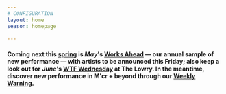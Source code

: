 ```yaml
---
# CONFIGURATION
layout: home
season: homepage

---
```

#### Coming next this [spring](/current/2018-springsummer) is *May*'s [Works Ahead](/hab/worksahead) — our annual sample of new performance — with artists to be announced this Friday; also keep a look out for *June*'s <a href="http://www.thelowry.com/takearisk/take-a-risk-wtf-wednesday" target="_blank">WTF Wednesday</a> at The Lowry. In the meantime, discover new performance in M'cr + beyond through our <a href="http://wordofwarning.posthaven.com" target="_blank">Weekly Warning</a>.
